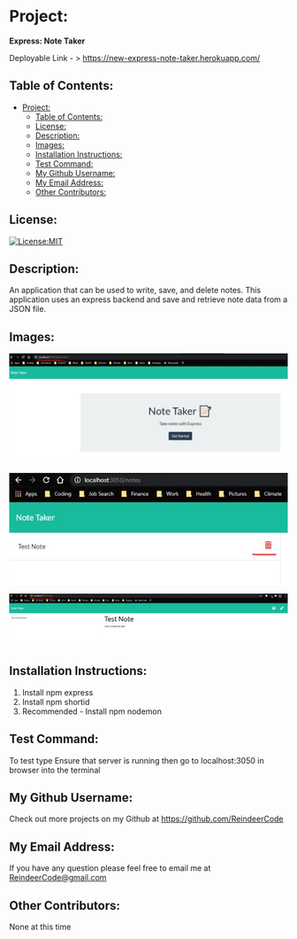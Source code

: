 # Project:
  <strong>Express: Note Taker</strong>

  Deployable Link - > https://new-express-note-taker.herokuapp.com/


## Table of Contents: 
- [Project:](#project)
  - [Table of Contents:](#table-of-contents)
  - [License:](#license)
  - [Description:](#description)
  - [Images:](#images)
  - [Installation Instructions:](#installation-instructions)
  - [Test Command:](#test-command)
  - [My Github Username:](#my-github-username)
  - [My Email Address:](#my-email-address)
  - [Other Contributors:](#other-contributors)

## License:
[![License:MIT](https://img.shields.io/badge/License-MIT-yellow.svg)](https://opensource.org/licenses/MIT)

## Description:
An application that can be used to write, save, and delete notes. This application uses an express backend and save and retrieve note data from a JSON file.

## Images:
![Project Screenshot](./Develop/public/assets/homepage.jpg)

![Project Screenshot](./Develop/public/assets/testDelete.jpg)

![Project Screenshot](./Develop/public/assets/writeTestText.jpg)

## Installation Instructions: 
1) Install npm express
2) Install npm shortid
3) Recommended - Install npm nodemon

## Test Command: 
To test type Ensure that server is running then go to localhost:3050 in browser into the terminal

## My Github Username: 
Check out more projects on my Github at https://github.com/ReindeerCode

## My Email Address:
If you have any question please feel free to email me at ReindeerCode@gmail.com

## Other Contributors:
None at this time
